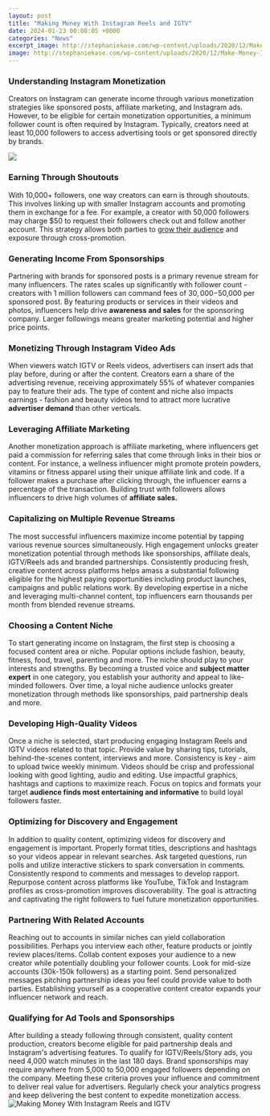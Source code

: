 ```yaml
---
layout: post
title: "Making Money With Instagram Reels and IGTV"
date: 2024-01-23 00:08:05 +0000
categories: "News"
excerpt_image: http://stephaniekase.com/wp-content/uploads/2020/12/Make-Money-Instagram-Reels.jpg
image: http://stephaniekase.com/wp-content/uploads/2020/12/Make-Money-Instagram-Reels.jpg
---
```


### Understanding Instagram Monetization
Creators on Instagram can generate income through various monetization strategies like sponsored posts, affiliate marketing, and Instagram ads. However, to be eligible for certain monetization opportunities, a minimum follower count is often required by Instagram. Typically, creators need at least 10,000 followers to access advertising tools or get sponsored directly by brands.

![](https://risebeginners.com/wp-content/uploads/2022/03/MAKE-MONEY-WITH-INSTAGRAM-REELS1-1024x683.png)
### Earning Through Shoutouts
With 10,000+ followers, one way creators can earn is through shoutouts. This involves linking up with smaller Instagram accounts and promoting them in exchange for a fee. For example, a creator with 50,000 followers may charge $50 to request their followers check out and follow another account. This strategy allows both parties to [grow their audience](https://store.fi.io.vn/game-controller-christmas-for-video-gamers-boys-kids-455/men&) and exposure through cross-promotion.
### Generating Income From Sponsorships  
Partnering with brands for sponsored posts is a primary revenue stream for many influencers. The rates scales up significantly with follower count - creators with 1 million followers can command fees of $30,000-$50,000 per sponsored post. By featuring products or services in their videos and photos, influencers help drive **awareness and sales** for the sponsoring company. Larger followings means greater marketing potential and higher price points.
### Monetizing Through Instagram Video Ads
When viewers watch IGTV or Reels videos, advertisers can insert ads that play before, during or after the content. Creators earn a share of the advertising revenue, receiving approximately 55% of whatever companies pay to feature their ads. The type of content and niche also impacts earnings - fashion and beauty videos tend to attract more lucrative **advertiser demand** than other verticals.
### Leveraging Affiliate Marketing  
Another monetization approach is affiliate marketing, where influencers get paid a commission for referring sales that come through links in their bios or content. For instance, a wellness influencer might promote protein powders, vitamins or fitness apparel using their unique affiliate link and code. If a follower makes a purchase after clicking through, the influencer earns a percentage of the transaction. Building trust with followers allows influencers to drive high volumes of **affiliate sales.**
### Capitalizing on Multiple Revenue Streams
The most successful influencers maximize income potential by tapping various revenue sources simultaneously. High engagement unlocks greater monetization potential through methods like sponsorships, affiliate deals, IGTV/Reels ads and branded partnerships. Consistently producing fresh, creative content across platforms helps amass a substantial following eligible for the highest paying opportunities including product launches, campaigns and public relations work. By developing expertise in a niche and leveraging multi-channel content, top influencers earn thousands per month from blended revenue streams.
### Choosing a Content Niche 
To start generating income on Instagram, the first step is choosing a focused content area or niche. Popular options include fashion, beauty, fitness, food, travel, parenting and more. The niche should play to your interests and strengths. By becoming a trusted voice and **subject matter expert** in one category, you establish your authority and appeal to like-minded followers. Over time, a loyal niche audience unlocks greater monetization through methods like sponsorships, paid partnership deals and more.
### Developing High-Quality Videos
Once a niche is selected, start producing engaging Instagram Reels and IGTV videos related to that topic. Provide value by sharing tips, tutorials, behind-the-scenes content, interviews and more. Consistency is key - aim to upload twice weekly minimum. Videos should be crisp and professional looking with good lighting, audio and editing. Use impactful graphics, hashtags and captions to maximize reach. Focus on topics and formats your target **audience finds most entertaining and informative** to build loyal followers faster.
### Optimizing for Discovery and Engagement  
In addition to quality content, optimizing videos for discovery and engagement is important. Properly format titles, descriptions and hashtags so your videos appear in relevant searches. Ask targeted questions, run polls and utilize interactive stickers to spark conversation in comments. Consistently respond to comments and messages to develop rapport. Repurpose content across platforms like YouTube, TikTok and Instagram profiles as cross-promotion improves discoverability. The goal is attracting and captivating the right followers to fuel future monetization opportunities.
### Partnering With Related Accounts
Reaching out to accounts in similar niches can yield collaboration possibilities. Perhaps you interview each other, feature products or jointly review places/items. Collab content exposes your audience to a new creator while potentially doubling your follower counts. Look for mid-size accounts (30k-150k followers) as a starting point. Send personalized messages pitching partnership ideas you feel could provide value to both parties. Establishing yourself as a cooperative content creator expands your influencer network and reach.
### Qualifying for Ad Tools and Sponsorships
After building a steady following through consistent, quality content production, creators become eligible for paid partnership deals and Instagram's advertising features. To qualify for IGTV/Reels/Story ads, you need 4,000 watch minutes in the last 180 days. Brand sponsorships may require anywhere from 5,000 to 50,000 engaged followers depending on the company. Meeting these criteria proves your influence and commitment to deliver real value for advertisers. Regularly check your analytics progress and keep delivering the best content to expedite monetization access.
![Making Money With Instagram Reels and IGTV](http://stephaniekase.com/wp-content/uploads/2020/12/Make-Money-Instagram-Reels.jpg)